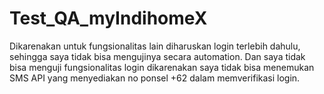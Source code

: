 # Test_QA_myIndihomeX
Dikarenakan untuk fungsionalitas lain diharuskan login terlebih dahulu, sehingga saya tidak bisa mengujinya secara automation. Dan saya tidak bisa menguji fungsionalitas login dikarenakan saya tidak bisa menemukan SMS API yang menyediakan no ponsel +62 dalam  memverifikasi login.
